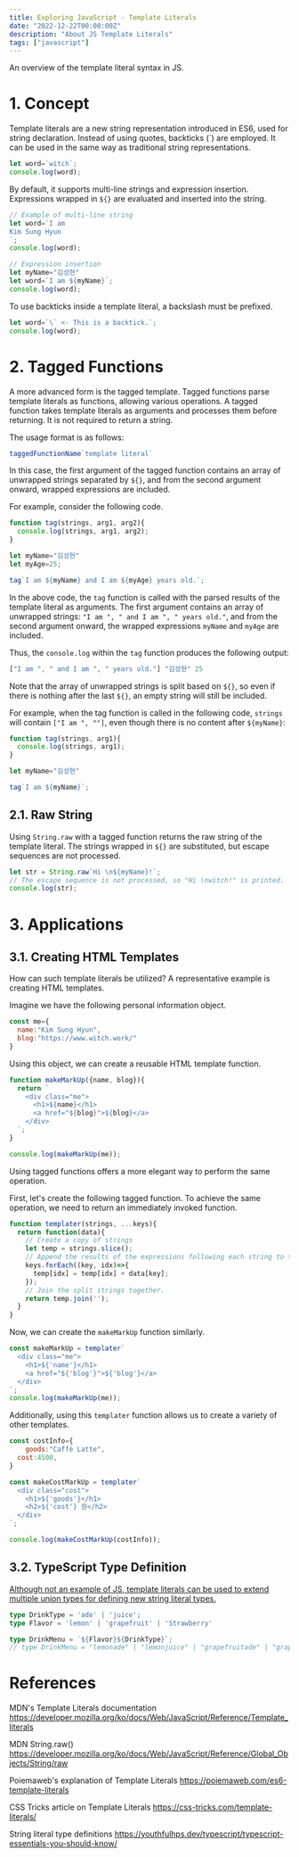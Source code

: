 ```yaml
---
title: Exploring JavaScript - Template Literals
date: "2022-12-22T00:00:00Z"
description: "About JS Template Literals"
tags: ["javascript"]
---
```


An overview of the template literal syntax in JS.

# 1. Concept

Template literals are a new string representation introduced in ES6, used for string declaration. Instead of using quotes, backticks (`) are employed. It can be used in the same way as traditional string representations.

```js
let word=`witch`;
console.log(word);
```

By default, it supports multi-line strings and expression insertion. Expressions wrapped in `${}` are evaluated and inserted into the string.

```js
// Example of multi-line string
let word=`I am
Kim Sung Hyun
`;
console.log(word);

// Expression insertion
let myName="김성현"
let word=`I am ${myName}`;
console.log(word);
```

To use backticks inside a template literal, a backslash must be prefixed.

```js
let word=`\` <- This is a backtick.`;
console.log(word);
```

# 2. Tagged Functions

A more advanced form is the tagged template. Tagged functions parse template literals as functions, allowing various operations. A tagged function takes template literals as arguments and processes them before returning. It is not required to return a string.

The usage format is as follows:

```js
taggedFunctionName`template literal`
```

In this case, the first argument of the tagged function contains an array of unwrapped strings separated by `${}`, and from the second argument onward, wrapped expressions are included.

For example, consider the following code.

```js
function tag(strings, arg1, arg2){
  console.log(strings, arg1, arg2);
}

let myName="김성현"
let myAge=25;

tag`I am ${myName} and I am ${myAge} years old.`;
```

In the above code, the `tag` function is called with the parsed results of the template literal as arguments. The first argument contains an array of unwrapped strings: `"I am ", " and I am ", " years old."`, and from the second argument onward, the wrapped expressions `myName` and `myAge` are included.

Thus, the `console.log` within the `tag` function produces the following output:

```js
["I am ", " and I am ", " years old."] "김성현" 25
```
Note that the array of unwrapped strings is split based on `${}`, so even if there is nothing after the last `${}`, an empty string will still be included.

For example, when the tag function is called in the following code, `strings` will contain `["I am ", ""]`, even though there is no content after `${myName}`:

```js
function tag(strings, arg1){
  console.log(strings, arg1);
}

let myName="김성현"

tag`I am ${myName}`;
```

## 2.1. Raw String

Using `String.raw` with a tagged function returns the raw string of the template literal. The strings wrapped in `${}` are substituted, but escape sequences are not processed.

```js
let str = String.raw`Hi \n${myName}!`;
// The escape sequence is not processed, so "Hi \nwitch!" is printed.
console.log(str);
```

# 3. Applications

## 3.1. Creating HTML Templates

How can such template literals be utilized? A representative example is creating HTML templates.

Imagine we have the following personal information object.

```js
const me={
  name:"Kim Sung Hyun",
  blog:"https://www.witch.work/"
}
```

Using this object, we can create a reusable HTML template function.

```js
function makeMarkUp({name, blog}){
  return `
    <div class="me">
      <h1>${name}</h1>
      <a href="${blog}">${blog}</a>
    </div>
  `;
}

console.log(makeMarkUp(me));
```

Using tagged functions offers a more elegant way to perform the same operation.

First, let's create the following tagged function. To achieve the same operation, we need to return an immediately invoked function.

```js
function templater(strings, ...keys){
  return function(data){
    // Create a copy of strings
    let temp = strings.slice();
    // Append the results of the expressions following each string to the corresponding strings.
    keys.forEach((key, idx)=>{
      temp[idx] = temp[idx] + data[key];
    });
    // Join the split strings together.
    return temp.join('');
  }
}
```

Now, we can create the `makeMarkUp` function similarly.

```js
const makeMarkUp = templater`
  <div class="me">
    <h1>${'name'}</h1>
    <a href="${'blog'}">${'blog'}</a>
  </div>
`;
console.log(makeMarkUp(me));
``` 

Additionally, using this `templater` function allows us to create a variety of other templates.

```js
const costInfo={
	goods:"Caffè Latte",
  cost:4500,
}

const makeCostMarkUp = templater`
  <div class="cost">
    <h1>${'goods'}</h1>
    <h2>${'cost'} 원</h2>
  </div>
`;

console.log(makeCostMarkUp(costInfo));
```

## 3.2. TypeScript Type Definition

[Although not an example of JS, template literals can be used to extend multiple union types for defining new string literal types.](https://youthfulhps.dev/typescript/typescript-essentials-you-should-know/#9-%ED%83%80%EC%9E%85-%EC%84%A0%EC%96%B8%EB%8F%84-dry-%EC%9B%90%EC%B9%99%EC%9D%84-%EC%A4%80%EC%88%98%ED%95%B4%EC%95%BC-%ED%95%9C%EB%8B%A4)

```ts
type DrinkType = 'ade' | 'juice';
type Flavor = 'lemon' | 'grapefruit' | 'Strawberry'

type DrinkMenu = `${Flavor}${DrinkType}`;
// type DrinkMenu = "lemonade" | "lemonjuice" | "grapefruitade" | "grapefruitjuice" | "Strawberryade" | "Strawberryjuice"
```

# References

MDN's Template Literals documentation https://developer.mozilla.org/ko/docs/Web/JavaScript/Reference/Template_literals

MDN String.raw() https://developer.mozilla.org/ko/docs/Web/JavaScript/Reference/Global_Objects/String/raw

Poiemaweb's explanation of Template Literals https://poiemaweb.com/es6-template-literals

CSS Tricks article on Template Literals https://css-tricks.com/template-literals/

String literal type definitions https://youthfulhps.dev/typescript/typescript-essentials-you-should-know/